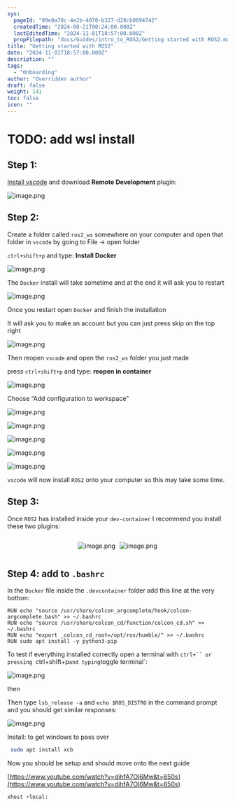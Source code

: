 ```yaml
---
sys:
  pageId: "89e0a78c-4e2b-4070-b327-d28cb0694742"
  createdTime: "2024-08-21T00:24:00.000Z"
  lastEditedTime: "2024-11-01T18:57:00.000Z"
  propFilepath: "docs/Guides/intro_to_ROS2/Getting started with ROS2.md"
title: "Getting started with ROS2"
date: "2024-11-01T18:57:00.000Z"
description: ""
tags:
  - "Onboarding"
author: "Overridden author"
draft: false
weight: 141
toc: false
icon: ""
---
```


# TODO: add wsl install

## Step 1:

[Install vscode](https://code.visualstudio.com/download) and download **Remote Development** plugin:

![image.png](https://prod-files-secure.s3.us-west-2.amazonaws.com/d518164a-d88e-44d1-a4ee-3adb3bd8bce0/efb52993-1881-4a40-b95e-6f020334f022/image.png?X-Amz-Algorithm=AWS4-HMAC-SHA256&X-Amz-Content-Sha256=UNSIGNED-PAYLOAD&X-Amz-Credential=ASIAZI2LB4662DVL6J5N%2F20250208%2Fus-west-2%2Fs3%2Faws4_request&X-Amz-Date=20250208T131029Z&X-Amz-Expires=3600&X-Amz-Security-Token=IQoJb3JpZ2luX2VjEHQaCXVzLXdlc3QtMiJHMEUCIQCKwN78NrKEjGgK4Ohw8QKxsXSP9n3g2dtFTaEmk1W8gQIgcP9Z2FP1qvyVx7ZTq%2Fwyot7r2JmkhdiRr%2B35SUuQdbEqiAQIjf%2F%2F%2F%2F%2F%2F%2F%2F%2F%2FARAAGgw2Mzc0MjMxODM4MDUiDGWI%2BjkI3c08gWGVQCrcAw%2Ft1G857Blyua%2FPUlHAlSF4PBw0au693LRN3HYz9Ie9%2FhMG0queIReA%2FUkKuLVD3vcNC88kiLcu8E9pytL5kzNYVsP5F6uO3xjx0LKpbmqaMMLWXeII0lCOZMcMB8MPbygjsE3WLhAfmTYzXFn63IMNhmuke4%2B0BCfOKYzXdhPAkO0fWQS0uRPCgZWH%2FWAnlYDK%2B4HY2Zl6ZwU2hl0vc56o%2F8S74U%2BC%2FuUPiOCSSyAmOLZgsZtMG9GPLKqvZt4kq9Pd99X2ne4r6mbS3%2FATjZH1N7bSDBq%2Fr%2FKwI3CsBV4%2BwyRGZqPDku7D2U1aAVcqwo9xQ1aXWFtxgj87AbeXVEUCySClMNv7jLItYe%2F5zRRE21OvJTu%2FjmIbfOqOdZhuX70YJnHLY%2FEFFfH9q769YUXiiqhHnFLTHrH5t%2BaDdn68Te0d1qhRZEq1BYiSe3eQ8R%2FuwL0Is%2BJD8kyB%2BMLWOWAUbQjvUKo9%2BjfqmmouUl3qwqNlrc%2FMGWGTsTphRDsO6wDxWHBArCi6VfVqdj2%2F3jAFzR%2Bpod5AwsUz56S%2BsSEwMmR3RrxgVOKf7yrKqB%2FAIWypC4ZQhYMI2bVyVyXWLFdtp7mTYpLpgyff0P9AoK7bfX9L8bcFeGabihmwMMqGnb0GOqUBGJnM7wc26hU5RDrV0%2FIFVhwkHRs8P9w2N6jElEso6t74bmlzdmENsP%2BgVasdqhjYoP4aXosC2RDTubVGozrj3o4u%2BBOpOygeSl6nRJsoaj1DuA0uoAsDICOTBy5SghE4FeRvMZPm6CtTN%2B7UTNvNk3k57W7HALsHfIwzDfxYVuFgem%2Bx0phB8iTw1qKpsnwKP0ImvPutljnipkKj%2Br%2Fn93SutyBh&X-Amz-Signature=093dc83340bba51db390d4f27a8ca20f31b2f87a9953e6572a9412ff1b932748&X-Amz-SignedHeaders=host&x-id=GetObject)

## Step 2:

Create a folder called `ros2_ws` somewhere on your computer and open that folder in `vscode` by going to File → open folder 

`ctrl+shift+p` and type: **Install Docker**

![image.png](https://prod-files-secure.s3.us-west-2.amazonaws.com/d518164a-d88e-44d1-a4ee-3adb3bd8bce0/2269dc0e-1cd5-47ff-bceb-c04ad9b2eab0/image.png?X-Amz-Algorithm=AWS4-HMAC-SHA256&X-Amz-Content-Sha256=UNSIGNED-PAYLOAD&X-Amz-Credential=ASIAZI2LB4662DVL6J5N%2F20250208%2Fus-west-2%2Fs3%2Faws4_request&X-Amz-Date=20250208T131029Z&X-Amz-Expires=3600&X-Amz-Security-Token=IQoJb3JpZ2luX2VjEHQaCXVzLXdlc3QtMiJHMEUCIQCKwN78NrKEjGgK4Ohw8QKxsXSP9n3g2dtFTaEmk1W8gQIgcP9Z2FP1qvyVx7ZTq%2Fwyot7r2JmkhdiRr%2B35SUuQdbEqiAQIjf%2F%2F%2F%2F%2F%2F%2F%2F%2F%2FARAAGgw2Mzc0MjMxODM4MDUiDGWI%2BjkI3c08gWGVQCrcAw%2Ft1G857Blyua%2FPUlHAlSF4PBw0au693LRN3HYz9Ie9%2FhMG0queIReA%2FUkKuLVD3vcNC88kiLcu8E9pytL5kzNYVsP5F6uO3xjx0LKpbmqaMMLWXeII0lCOZMcMB8MPbygjsE3WLhAfmTYzXFn63IMNhmuke4%2B0BCfOKYzXdhPAkO0fWQS0uRPCgZWH%2FWAnlYDK%2B4HY2Zl6ZwU2hl0vc56o%2F8S74U%2BC%2FuUPiOCSSyAmOLZgsZtMG9GPLKqvZt4kq9Pd99X2ne4r6mbS3%2FATjZH1N7bSDBq%2Fr%2FKwI3CsBV4%2BwyRGZqPDku7D2U1aAVcqwo9xQ1aXWFtxgj87AbeXVEUCySClMNv7jLItYe%2F5zRRE21OvJTu%2FjmIbfOqOdZhuX70YJnHLY%2FEFFfH9q769YUXiiqhHnFLTHrH5t%2BaDdn68Te0d1qhRZEq1BYiSe3eQ8R%2FuwL0Is%2BJD8kyB%2BMLWOWAUbQjvUKo9%2BjfqmmouUl3qwqNlrc%2FMGWGTsTphRDsO6wDxWHBArCi6VfVqdj2%2F3jAFzR%2Bpod5AwsUz56S%2BsSEwMmR3RrxgVOKf7yrKqB%2FAIWypC4ZQhYMI2bVyVyXWLFdtp7mTYpLpgyff0P9AoK7bfX9L8bcFeGabihmwMMqGnb0GOqUBGJnM7wc26hU5RDrV0%2FIFVhwkHRs8P9w2N6jElEso6t74bmlzdmENsP%2BgVasdqhjYoP4aXosC2RDTubVGozrj3o4u%2BBOpOygeSl6nRJsoaj1DuA0uoAsDICOTBy5SghE4FeRvMZPm6CtTN%2B7UTNvNk3k57W7HALsHfIwzDfxYVuFgem%2Bx0phB8iTw1qKpsnwKP0ImvPutljnipkKj%2Br%2Fn93SutyBh&X-Amz-Signature=388ffe42f08f2b3293da9c826c2e93cc77f16eaac261e48dab76bc9ec9cc677f&X-Amz-SignedHeaders=host&x-id=GetObject)

The `Docker` install will take sometime and at the end it will ask you to restart

![image.png](https://prod-files-secure.s3.us-west-2.amazonaws.com/d518164a-d88e-44d1-a4ee-3adb3bd8bce0/ed233f78-be33-4b1f-b89c-9c346c0e961e/image.png?X-Amz-Algorithm=AWS4-HMAC-SHA256&X-Amz-Content-Sha256=UNSIGNED-PAYLOAD&X-Amz-Credential=ASIAZI2LB4662DVL6J5N%2F20250208%2Fus-west-2%2Fs3%2Faws4_request&X-Amz-Date=20250208T131029Z&X-Amz-Expires=3600&X-Amz-Security-Token=IQoJb3JpZ2luX2VjEHQaCXVzLXdlc3QtMiJHMEUCIQCKwN78NrKEjGgK4Ohw8QKxsXSP9n3g2dtFTaEmk1W8gQIgcP9Z2FP1qvyVx7ZTq%2Fwyot7r2JmkhdiRr%2B35SUuQdbEqiAQIjf%2F%2F%2F%2F%2F%2F%2F%2F%2F%2FARAAGgw2Mzc0MjMxODM4MDUiDGWI%2BjkI3c08gWGVQCrcAw%2Ft1G857Blyua%2FPUlHAlSF4PBw0au693LRN3HYz9Ie9%2FhMG0queIReA%2FUkKuLVD3vcNC88kiLcu8E9pytL5kzNYVsP5F6uO3xjx0LKpbmqaMMLWXeII0lCOZMcMB8MPbygjsE3WLhAfmTYzXFn63IMNhmuke4%2B0BCfOKYzXdhPAkO0fWQS0uRPCgZWH%2FWAnlYDK%2B4HY2Zl6ZwU2hl0vc56o%2F8S74U%2BC%2FuUPiOCSSyAmOLZgsZtMG9GPLKqvZt4kq9Pd99X2ne4r6mbS3%2FATjZH1N7bSDBq%2Fr%2FKwI3CsBV4%2BwyRGZqPDku7D2U1aAVcqwo9xQ1aXWFtxgj87AbeXVEUCySClMNv7jLItYe%2F5zRRE21OvJTu%2FjmIbfOqOdZhuX70YJnHLY%2FEFFfH9q769YUXiiqhHnFLTHrH5t%2BaDdn68Te0d1qhRZEq1BYiSe3eQ8R%2FuwL0Is%2BJD8kyB%2BMLWOWAUbQjvUKo9%2BjfqmmouUl3qwqNlrc%2FMGWGTsTphRDsO6wDxWHBArCi6VfVqdj2%2F3jAFzR%2Bpod5AwsUz56S%2BsSEwMmR3RrxgVOKf7yrKqB%2FAIWypC4ZQhYMI2bVyVyXWLFdtp7mTYpLpgyff0P9AoK7bfX9L8bcFeGabihmwMMqGnb0GOqUBGJnM7wc26hU5RDrV0%2FIFVhwkHRs8P9w2N6jElEso6t74bmlzdmENsP%2BgVasdqhjYoP4aXosC2RDTubVGozrj3o4u%2BBOpOygeSl6nRJsoaj1DuA0uoAsDICOTBy5SghE4FeRvMZPm6CtTN%2B7UTNvNk3k57W7HALsHfIwzDfxYVuFgem%2Bx0phB8iTw1qKpsnwKP0ImvPutljnipkKj%2Br%2Fn93SutyBh&X-Amz-Signature=6559de6849d8bc97866400aab104adafba6b92faa848da1afa6ead2c257d6532&X-Amz-SignedHeaders=host&x-id=GetObject)

Once you restart open `Docker` and finish the installation

It will ask you to make an account but you can just press skip on the top right

![image.png](https://prod-files-secure.s3.us-west-2.amazonaws.com/d518164a-d88e-44d1-a4ee-3adb3bd8bce0/21010ad9-1659-4fd9-9f59-9932a09b2a3d/image.png?X-Amz-Algorithm=AWS4-HMAC-SHA256&X-Amz-Content-Sha256=UNSIGNED-PAYLOAD&X-Amz-Credential=ASIAZI2LB4662DVL6J5N%2F20250208%2Fus-west-2%2Fs3%2Faws4_request&X-Amz-Date=20250208T131029Z&X-Amz-Expires=3600&X-Amz-Security-Token=IQoJb3JpZ2luX2VjEHQaCXVzLXdlc3QtMiJHMEUCIQCKwN78NrKEjGgK4Ohw8QKxsXSP9n3g2dtFTaEmk1W8gQIgcP9Z2FP1qvyVx7ZTq%2Fwyot7r2JmkhdiRr%2B35SUuQdbEqiAQIjf%2F%2F%2F%2F%2F%2F%2F%2F%2F%2FARAAGgw2Mzc0MjMxODM4MDUiDGWI%2BjkI3c08gWGVQCrcAw%2Ft1G857Blyua%2FPUlHAlSF4PBw0au693LRN3HYz9Ie9%2FhMG0queIReA%2FUkKuLVD3vcNC88kiLcu8E9pytL5kzNYVsP5F6uO3xjx0LKpbmqaMMLWXeII0lCOZMcMB8MPbygjsE3WLhAfmTYzXFn63IMNhmuke4%2B0BCfOKYzXdhPAkO0fWQS0uRPCgZWH%2FWAnlYDK%2B4HY2Zl6ZwU2hl0vc56o%2F8S74U%2BC%2FuUPiOCSSyAmOLZgsZtMG9GPLKqvZt4kq9Pd99X2ne4r6mbS3%2FATjZH1N7bSDBq%2Fr%2FKwI3CsBV4%2BwyRGZqPDku7D2U1aAVcqwo9xQ1aXWFtxgj87AbeXVEUCySClMNv7jLItYe%2F5zRRE21OvJTu%2FjmIbfOqOdZhuX70YJnHLY%2FEFFfH9q769YUXiiqhHnFLTHrH5t%2BaDdn68Te0d1qhRZEq1BYiSe3eQ8R%2FuwL0Is%2BJD8kyB%2BMLWOWAUbQjvUKo9%2BjfqmmouUl3qwqNlrc%2FMGWGTsTphRDsO6wDxWHBArCi6VfVqdj2%2F3jAFzR%2Bpod5AwsUz56S%2BsSEwMmR3RrxgVOKf7yrKqB%2FAIWypC4ZQhYMI2bVyVyXWLFdtp7mTYpLpgyff0P9AoK7bfX9L8bcFeGabihmwMMqGnb0GOqUBGJnM7wc26hU5RDrV0%2FIFVhwkHRs8P9w2N6jElEso6t74bmlzdmENsP%2BgVasdqhjYoP4aXosC2RDTubVGozrj3o4u%2BBOpOygeSl6nRJsoaj1DuA0uoAsDICOTBy5SghE4FeRvMZPm6CtTN%2B7UTNvNk3k57W7HALsHfIwzDfxYVuFgem%2Bx0phB8iTw1qKpsnwKP0ImvPutljnipkKj%2Br%2Fn93SutyBh&X-Amz-Signature=4677da23172fe451be284cdf1fdf53971492f7d71cd664ce9e9ef85056507202&X-Amz-SignedHeaders=host&x-id=GetObject)

Then reopen `vscode` and open the `ros2_ws` folder you just made

press `ctrl+shift+p` and type: **reopen in container**

![image.png](https://prod-files-secure.s3.us-west-2.amazonaws.com/d518164a-d88e-44d1-a4ee-3adb3bd8bce0/4e93b8c2-41ad-488c-8095-c74205196118/image.png?X-Amz-Algorithm=AWS4-HMAC-SHA256&X-Amz-Content-Sha256=UNSIGNED-PAYLOAD&X-Amz-Credential=ASIAZI2LB4662DVL6J5N%2F20250208%2Fus-west-2%2Fs3%2Faws4_request&X-Amz-Date=20250208T131029Z&X-Amz-Expires=3600&X-Amz-Security-Token=IQoJb3JpZ2luX2VjEHQaCXVzLXdlc3QtMiJHMEUCIQCKwN78NrKEjGgK4Ohw8QKxsXSP9n3g2dtFTaEmk1W8gQIgcP9Z2FP1qvyVx7ZTq%2Fwyot7r2JmkhdiRr%2B35SUuQdbEqiAQIjf%2F%2F%2F%2F%2F%2F%2F%2F%2F%2FARAAGgw2Mzc0MjMxODM4MDUiDGWI%2BjkI3c08gWGVQCrcAw%2Ft1G857Blyua%2FPUlHAlSF4PBw0au693LRN3HYz9Ie9%2FhMG0queIReA%2FUkKuLVD3vcNC88kiLcu8E9pytL5kzNYVsP5F6uO3xjx0LKpbmqaMMLWXeII0lCOZMcMB8MPbygjsE3WLhAfmTYzXFn63IMNhmuke4%2B0BCfOKYzXdhPAkO0fWQS0uRPCgZWH%2FWAnlYDK%2B4HY2Zl6ZwU2hl0vc56o%2F8S74U%2BC%2FuUPiOCSSyAmOLZgsZtMG9GPLKqvZt4kq9Pd99X2ne4r6mbS3%2FATjZH1N7bSDBq%2Fr%2FKwI3CsBV4%2BwyRGZqPDku7D2U1aAVcqwo9xQ1aXWFtxgj87AbeXVEUCySClMNv7jLItYe%2F5zRRE21OvJTu%2FjmIbfOqOdZhuX70YJnHLY%2FEFFfH9q769YUXiiqhHnFLTHrH5t%2BaDdn68Te0d1qhRZEq1BYiSe3eQ8R%2FuwL0Is%2BJD8kyB%2BMLWOWAUbQjvUKo9%2BjfqmmouUl3qwqNlrc%2FMGWGTsTphRDsO6wDxWHBArCi6VfVqdj2%2F3jAFzR%2Bpod5AwsUz56S%2BsSEwMmR3RrxgVOKf7yrKqB%2FAIWypC4ZQhYMI2bVyVyXWLFdtp7mTYpLpgyff0P9AoK7bfX9L8bcFeGabihmwMMqGnb0GOqUBGJnM7wc26hU5RDrV0%2FIFVhwkHRs8P9w2N6jElEso6t74bmlzdmENsP%2BgVasdqhjYoP4aXosC2RDTubVGozrj3o4u%2BBOpOygeSl6nRJsoaj1DuA0uoAsDICOTBy5SghE4FeRvMZPm6CtTN%2B7UTNvNk3k57W7HALsHfIwzDfxYVuFgem%2Bx0phB8iTw1qKpsnwKP0ImvPutljnipkKj%2Br%2Fn93SutyBh&X-Amz-Signature=a33dab2a3fff6bb752baaea915fc15a0fb9c76dc52ddd0ca46fef5692a5afafa&X-Amz-SignedHeaders=host&x-id=GetObject)

Choose “Add configuration to workspace”

![image.png](https://prod-files-secure.s3.us-west-2.amazonaws.com/d518164a-d88e-44d1-a4ee-3adb3bd8bce0/9560b282-5060-4989-ba37-97e7b2c22476/image.png?X-Amz-Algorithm=AWS4-HMAC-SHA256&X-Amz-Content-Sha256=UNSIGNED-PAYLOAD&X-Amz-Credential=ASIAZI2LB4662DVL6J5N%2F20250208%2Fus-west-2%2Fs3%2Faws4_request&X-Amz-Date=20250208T131029Z&X-Amz-Expires=3600&X-Amz-Security-Token=IQoJb3JpZ2luX2VjEHQaCXVzLXdlc3QtMiJHMEUCIQCKwN78NrKEjGgK4Ohw8QKxsXSP9n3g2dtFTaEmk1W8gQIgcP9Z2FP1qvyVx7ZTq%2Fwyot7r2JmkhdiRr%2B35SUuQdbEqiAQIjf%2F%2F%2F%2F%2F%2F%2F%2F%2F%2FARAAGgw2Mzc0MjMxODM4MDUiDGWI%2BjkI3c08gWGVQCrcAw%2Ft1G857Blyua%2FPUlHAlSF4PBw0au693LRN3HYz9Ie9%2FhMG0queIReA%2FUkKuLVD3vcNC88kiLcu8E9pytL5kzNYVsP5F6uO3xjx0LKpbmqaMMLWXeII0lCOZMcMB8MPbygjsE3WLhAfmTYzXFn63IMNhmuke4%2B0BCfOKYzXdhPAkO0fWQS0uRPCgZWH%2FWAnlYDK%2B4HY2Zl6ZwU2hl0vc56o%2F8S74U%2BC%2FuUPiOCSSyAmOLZgsZtMG9GPLKqvZt4kq9Pd99X2ne4r6mbS3%2FATjZH1N7bSDBq%2Fr%2FKwI3CsBV4%2BwyRGZqPDku7D2U1aAVcqwo9xQ1aXWFtxgj87AbeXVEUCySClMNv7jLItYe%2F5zRRE21OvJTu%2FjmIbfOqOdZhuX70YJnHLY%2FEFFfH9q769YUXiiqhHnFLTHrH5t%2BaDdn68Te0d1qhRZEq1BYiSe3eQ8R%2FuwL0Is%2BJD8kyB%2BMLWOWAUbQjvUKo9%2BjfqmmouUl3qwqNlrc%2FMGWGTsTphRDsO6wDxWHBArCi6VfVqdj2%2F3jAFzR%2Bpod5AwsUz56S%2BsSEwMmR3RrxgVOKf7yrKqB%2FAIWypC4ZQhYMI2bVyVyXWLFdtp7mTYpLpgyff0P9AoK7bfX9L8bcFeGabihmwMMqGnb0GOqUBGJnM7wc26hU5RDrV0%2FIFVhwkHRs8P9w2N6jElEso6t74bmlzdmENsP%2BgVasdqhjYoP4aXosC2RDTubVGozrj3o4u%2BBOpOygeSl6nRJsoaj1DuA0uoAsDICOTBy5SghE4FeRvMZPm6CtTN%2B7UTNvNk3k57W7HALsHfIwzDfxYVuFgem%2Bx0phB8iTw1qKpsnwKP0ImvPutljnipkKj%2Br%2Fn93SutyBh&X-Amz-Signature=b564a124ac49c709b8815f13cf60e6287d6b110bad98a258019adc6bc8ba978b&X-Amz-SignedHeaders=host&x-id=GetObject)

![image.png](https://prod-files-secure.s3.us-west-2.amazonaws.com/d518164a-d88e-44d1-a4ee-3adb3bd8bce0/2ee63f81-886b-48e8-a553-dc6e5eac99e4/image.png?X-Amz-Algorithm=AWS4-HMAC-SHA256&X-Amz-Content-Sha256=UNSIGNED-PAYLOAD&X-Amz-Credential=ASIAZI2LB4662DVL6J5N%2F20250208%2Fus-west-2%2Fs3%2Faws4_request&X-Amz-Date=20250208T131029Z&X-Amz-Expires=3600&X-Amz-Security-Token=IQoJb3JpZ2luX2VjEHQaCXVzLXdlc3QtMiJHMEUCIQCKwN78NrKEjGgK4Ohw8QKxsXSP9n3g2dtFTaEmk1W8gQIgcP9Z2FP1qvyVx7ZTq%2Fwyot7r2JmkhdiRr%2B35SUuQdbEqiAQIjf%2F%2F%2F%2F%2F%2F%2F%2F%2F%2FARAAGgw2Mzc0MjMxODM4MDUiDGWI%2BjkI3c08gWGVQCrcAw%2Ft1G857Blyua%2FPUlHAlSF4PBw0au693LRN3HYz9Ie9%2FhMG0queIReA%2FUkKuLVD3vcNC88kiLcu8E9pytL5kzNYVsP5F6uO3xjx0LKpbmqaMMLWXeII0lCOZMcMB8MPbygjsE3WLhAfmTYzXFn63IMNhmuke4%2B0BCfOKYzXdhPAkO0fWQS0uRPCgZWH%2FWAnlYDK%2B4HY2Zl6ZwU2hl0vc56o%2F8S74U%2BC%2FuUPiOCSSyAmOLZgsZtMG9GPLKqvZt4kq9Pd99X2ne4r6mbS3%2FATjZH1N7bSDBq%2Fr%2FKwI3CsBV4%2BwyRGZqPDku7D2U1aAVcqwo9xQ1aXWFtxgj87AbeXVEUCySClMNv7jLItYe%2F5zRRE21OvJTu%2FjmIbfOqOdZhuX70YJnHLY%2FEFFfH9q769YUXiiqhHnFLTHrH5t%2BaDdn68Te0d1qhRZEq1BYiSe3eQ8R%2FuwL0Is%2BJD8kyB%2BMLWOWAUbQjvUKo9%2BjfqmmouUl3qwqNlrc%2FMGWGTsTphRDsO6wDxWHBArCi6VfVqdj2%2F3jAFzR%2Bpod5AwsUz56S%2BsSEwMmR3RrxgVOKf7yrKqB%2FAIWypC4ZQhYMI2bVyVyXWLFdtp7mTYpLpgyff0P9AoK7bfX9L8bcFeGabihmwMMqGnb0GOqUBGJnM7wc26hU5RDrV0%2FIFVhwkHRs8P9w2N6jElEso6t74bmlzdmENsP%2BgVasdqhjYoP4aXosC2RDTubVGozrj3o4u%2BBOpOygeSl6nRJsoaj1DuA0uoAsDICOTBy5SghE4FeRvMZPm6CtTN%2B7UTNvNk3k57W7HALsHfIwzDfxYVuFgem%2Bx0phB8iTw1qKpsnwKP0ImvPutljnipkKj%2Br%2Fn93SutyBh&X-Amz-Signature=045461089249b1b9885d5b5b66f21ba71b49dc6eee39ad9c12a37426d614a0d6&X-Amz-SignedHeaders=host&x-id=GetObject)

![image.png](https://prod-files-secure.s3.us-west-2.amazonaws.com/d518164a-d88e-44d1-a4ee-3adb3bd8bce0/ae1580b2-b048-407e-aed9-b584224a7a04/image.png?X-Amz-Algorithm=AWS4-HMAC-SHA256&X-Amz-Content-Sha256=UNSIGNED-PAYLOAD&X-Amz-Credential=ASIAZI2LB4662DVL6J5N%2F20250208%2Fus-west-2%2Fs3%2Faws4_request&X-Amz-Date=20250208T131029Z&X-Amz-Expires=3600&X-Amz-Security-Token=IQoJb3JpZ2luX2VjEHQaCXVzLXdlc3QtMiJHMEUCIQCKwN78NrKEjGgK4Ohw8QKxsXSP9n3g2dtFTaEmk1W8gQIgcP9Z2FP1qvyVx7ZTq%2Fwyot7r2JmkhdiRr%2B35SUuQdbEqiAQIjf%2F%2F%2F%2F%2F%2F%2F%2F%2F%2FARAAGgw2Mzc0MjMxODM4MDUiDGWI%2BjkI3c08gWGVQCrcAw%2Ft1G857Blyua%2FPUlHAlSF4PBw0au693LRN3HYz9Ie9%2FhMG0queIReA%2FUkKuLVD3vcNC88kiLcu8E9pytL5kzNYVsP5F6uO3xjx0LKpbmqaMMLWXeII0lCOZMcMB8MPbygjsE3WLhAfmTYzXFn63IMNhmuke4%2B0BCfOKYzXdhPAkO0fWQS0uRPCgZWH%2FWAnlYDK%2B4HY2Zl6ZwU2hl0vc56o%2F8S74U%2BC%2FuUPiOCSSyAmOLZgsZtMG9GPLKqvZt4kq9Pd99X2ne4r6mbS3%2FATjZH1N7bSDBq%2Fr%2FKwI3CsBV4%2BwyRGZqPDku7D2U1aAVcqwo9xQ1aXWFtxgj87AbeXVEUCySClMNv7jLItYe%2F5zRRE21OvJTu%2FjmIbfOqOdZhuX70YJnHLY%2FEFFfH9q769YUXiiqhHnFLTHrH5t%2BaDdn68Te0d1qhRZEq1BYiSe3eQ8R%2FuwL0Is%2BJD8kyB%2BMLWOWAUbQjvUKo9%2BjfqmmouUl3qwqNlrc%2FMGWGTsTphRDsO6wDxWHBArCi6VfVqdj2%2F3jAFzR%2Bpod5AwsUz56S%2BsSEwMmR3RrxgVOKf7yrKqB%2FAIWypC4ZQhYMI2bVyVyXWLFdtp7mTYpLpgyff0P9AoK7bfX9L8bcFeGabihmwMMqGnb0GOqUBGJnM7wc26hU5RDrV0%2FIFVhwkHRs8P9w2N6jElEso6t74bmlzdmENsP%2BgVasdqhjYoP4aXosC2RDTubVGozrj3o4u%2BBOpOygeSl6nRJsoaj1DuA0uoAsDICOTBy5SghE4FeRvMZPm6CtTN%2B7UTNvNk3k57W7HALsHfIwzDfxYVuFgem%2Bx0phB8iTw1qKpsnwKP0ImvPutljnipkKj%2Br%2Fn93SutyBh&X-Amz-Signature=e73042d2b9f6c3d41fdedc64f0ff7b7a411dc68ba89aa9c2a2e1beea328d72b6&X-Amz-SignedHeaders=host&x-id=GetObject)

![image.png](https://prod-files-secure.s3.us-west-2.amazonaws.com/d518164a-d88e-44d1-a4ee-3adb3bd8bce0/53255b28-f75e-430f-b9e3-c0ac8577e42b/image.png?X-Amz-Algorithm=AWS4-HMAC-SHA256&X-Amz-Content-Sha256=UNSIGNED-PAYLOAD&X-Amz-Credential=ASIAZI2LB4662DVL6J5N%2F20250208%2Fus-west-2%2Fs3%2Faws4_request&X-Amz-Date=20250208T131029Z&X-Amz-Expires=3600&X-Amz-Security-Token=IQoJb3JpZ2luX2VjEHQaCXVzLXdlc3QtMiJHMEUCIQCKwN78NrKEjGgK4Ohw8QKxsXSP9n3g2dtFTaEmk1W8gQIgcP9Z2FP1qvyVx7ZTq%2Fwyot7r2JmkhdiRr%2B35SUuQdbEqiAQIjf%2F%2F%2F%2F%2F%2F%2F%2F%2F%2FARAAGgw2Mzc0MjMxODM4MDUiDGWI%2BjkI3c08gWGVQCrcAw%2Ft1G857Blyua%2FPUlHAlSF4PBw0au693LRN3HYz9Ie9%2FhMG0queIReA%2FUkKuLVD3vcNC88kiLcu8E9pytL5kzNYVsP5F6uO3xjx0LKpbmqaMMLWXeII0lCOZMcMB8MPbygjsE3WLhAfmTYzXFn63IMNhmuke4%2B0BCfOKYzXdhPAkO0fWQS0uRPCgZWH%2FWAnlYDK%2B4HY2Zl6ZwU2hl0vc56o%2F8S74U%2BC%2FuUPiOCSSyAmOLZgsZtMG9GPLKqvZt4kq9Pd99X2ne4r6mbS3%2FATjZH1N7bSDBq%2Fr%2FKwI3CsBV4%2BwyRGZqPDku7D2U1aAVcqwo9xQ1aXWFtxgj87AbeXVEUCySClMNv7jLItYe%2F5zRRE21OvJTu%2FjmIbfOqOdZhuX70YJnHLY%2FEFFfH9q769YUXiiqhHnFLTHrH5t%2BaDdn68Te0d1qhRZEq1BYiSe3eQ8R%2FuwL0Is%2BJD8kyB%2BMLWOWAUbQjvUKo9%2BjfqmmouUl3qwqNlrc%2FMGWGTsTphRDsO6wDxWHBArCi6VfVqdj2%2F3jAFzR%2Bpod5AwsUz56S%2BsSEwMmR3RrxgVOKf7yrKqB%2FAIWypC4ZQhYMI2bVyVyXWLFdtp7mTYpLpgyff0P9AoK7bfX9L8bcFeGabihmwMMqGnb0GOqUBGJnM7wc26hU5RDrV0%2FIFVhwkHRs8P9w2N6jElEso6t74bmlzdmENsP%2BgVasdqhjYoP4aXosC2RDTubVGozrj3o4u%2BBOpOygeSl6nRJsoaj1DuA0uoAsDICOTBy5SghE4FeRvMZPm6CtTN%2B7UTNvNk3k57W7HALsHfIwzDfxYVuFgem%2Bx0phB8iTw1qKpsnwKP0ImvPutljnipkKj%2Br%2Fn93SutyBh&X-Amz-Signature=0293a138cd280ab4c726dea8062918181bb593815f357c6d83adc9cbc38e792e&X-Amz-SignedHeaders=host&x-id=GetObject)

![image.png](https://prod-files-secure.s3.us-west-2.amazonaws.com/d518164a-d88e-44d1-a4ee-3adb3bd8bce0/7c562767-5af9-4ffb-97d1-327bcdf4ee00/image.png?X-Amz-Algorithm=AWS4-HMAC-SHA256&X-Amz-Content-Sha256=UNSIGNED-PAYLOAD&X-Amz-Credential=ASIAZI2LB4662DVL6J5N%2F20250208%2Fus-west-2%2Fs3%2Faws4_request&X-Amz-Date=20250208T131029Z&X-Amz-Expires=3600&X-Amz-Security-Token=IQoJb3JpZ2luX2VjEHQaCXVzLXdlc3QtMiJHMEUCIQCKwN78NrKEjGgK4Ohw8QKxsXSP9n3g2dtFTaEmk1W8gQIgcP9Z2FP1qvyVx7ZTq%2Fwyot7r2JmkhdiRr%2B35SUuQdbEqiAQIjf%2F%2F%2F%2F%2F%2F%2F%2F%2F%2FARAAGgw2Mzc0MjMxODM4MDUiDGWI%2BjkI3c08gWGVQCrcAw%2Ft1G857Blyua%2FPUlHAlSF4PBw0au693LRN3HYz9Ie9%2FhMG0queIReA%2FUkKuLVD3vcNC88kiLcu8E9pytL5kzNYVsP5F6uO3xjx0LKpbmqaMMLWXeII0lCOZMcMB8MPbygjsE3WLhAfmTYzXFn63IMNhmuke4%2B0BCfOKYzXdhPAkO0fWQS0uRPCgZWH%2FWAnlYDK%2B4HY2Zl6ZwU2hl0vc56o%2F8S74U%2BC%2FuUPiOCSSyAmOLZgsZtMG9GPLKqvZt4kq9Pd99X2ne4r6mbS3%2FATjZH1N7bSDBq%2Fr%2FKwI3CsBV4%2BwyRGZqPDku7D2U1aAVcqwo9xQ1aXWFtxgj87AbeXVEUCySClMNv7jLItYe%2F5zRRE21OvJTu%2FjmIbfOqOdZhuX70YJnHLY%2FEFFfH9q769YUXiiqhHnFLTHrH5t%2BaDdn68Te0d1qhRZEq1BYiSe3eQ8R%2FuwL0Is%2BJD8kyB%2BMLWOWAUbQjvUKo9%2BjfqmmouUl3qwqNlrc%2FMGWGTsTphRDsO6wDxWHBArCi6VfVqdj2%2F3jAFzR%2Bpod5AwsUz56S%2BsSEwMmR3RrxgVOKf7yrKqB%2FAIWypC4ZQhYMI2bVyVyXWLFdtp7mTYpLpgyff0P9AoK7bfX9L8bcFeGabihmwMMqGnb0GOqUBGJnM7wc26hU5RDrV0%2FIFVhwkHRs8P9w2N6jElEso6t74bmlzdmENsP%2BgVasdqhjYoP4aXosC2RDTubVGozrj3o4u%2BBOpOygeSl6nRJsoaj1DuA0uoAsDICOTBy5SghE4FeRvMZPm6CtTN%2B7UTNvNk3k57W7HALsHfIwzDfxYVuFgem%2Bx0phB8iTw1qKpsnwKP0ImvPutljnipkKj%2Br%2Fn93SutyBh&X-Amz-Signature=008a0630546ada6930e8e7530cd9756daf8df5bd056b47163fd99563d5e7a13d&X-Amz-SignedHeaders=host&x-id=GetObject)

`vscode` will now install `ROS2` onto your computer so this may take some time.

## Step 3:

Once `ROS2` has installed inside your `dev-container` I recommend you install these two plugins:

<div style="display: flex;flex-direction: row; column-gap:10px; max-width: 630px;justify-content: center;">
<div>

![image.png](https://prod-files-secure.s3.us-west-2.amazonaws.com/d518164a-d88e-44d1-a4ee-3adb3bd8bce0/3fc3d550-5a54-4ba1-ba6b-faa01cdb7369/image.png?X-Amz-Algorithm=AWS4-HMAC-SHA256&X-Amz-Content-Sha256=UNSIGNED-PAYLOAD&X-Amz-Credential=ASIAZI2LB4664ALOGRV3%2F20250208%2Fus-west-2%2Fs3%2Faws4_request&X-Amz-Date=20250208T131030Z&X-Amz-Expires=3600&X-Amz-Security-Token=IQoJb3JpZ2luX2VjEHQaCXVzLXdlc3QtMiJIMEYCIQCK56A7d8%2BXMUp12518Sc3lNvTsKkRWKDmzE4%2BO3URvCwIhAKpZ4QUVf1D%2FclrRno2yt0Zo%2FaA6Xpcp%2FFBVLD9pFdGyKogECI3%2F%2F%2F%2F%2F%2F%2F%2F%2F%2FwEQABoMNjM3NDIzMTgzODA1Igw8Pena7t0oJkAr%2Be4q3AOkq3yWT3gQ5LrfcAVHwYsxZd5BgSakCyLca6ks10JXwOM3xUGW8%2BtQlCaDWtWjl%2FYkrv0RIiVwnkJ%2Fdw8ijnk8cp37xUWvkXtAQwfSafBcAWJUwWpPEBqCijE88EX1FIaaMQaoUtJRAxgHY5OvD8PTMI7OURpLUlbSYDUgKO6PN4i7LLtdHbFpFxRa6BqPw4UMHN8WZmktSy%2Ffa6FZ5z2Q8CIPyGcvqK4z2MLL13EjITh2%2B5bEz0QX%2B%2FJ5aGwejLXpF5HlqzvcfZnzBkPmMI3ZfqH0mJC2ePYoE%2B8JtxWdqKf%2BUNTHji3CP43hKleBMP57Z%2FYJnRE6q%2B59jVifbcOQBtl%2FC6E34dkrRUjAzB0OVCIsXogj7MlFNnQF4KJzpRb0GBm8WF8pCdLVc2A4dy5mjF05X3mXZ20wCnwt5Qp0G5MMrAfkb90lHQyDPxckvU%2F1zFjdlakj3BA7n%2BjY8pzvOTUKHZrrfWa1HxjeMcIc4DC1kUkbaVO2BosS3P%2FqaL45%2BmMWwRW%2BlQlYQwfneYW7rNhFhx1evdxlTVW85Q2rj5oY5GpEnl5l7LRsvAw3%2B66Y3dI02P1fzsVUx0UVz%2F9i8JvjJ96Of%2BfiQDZB70WCivj%2BcW35bTA6txfWUjC6hp29BjqkAYFA5oiIHRTDz5hKUK0R%2Fk86pkQ2pkB1cgr1u2As7W8IBvCIpW746Oi5ivhmkxpC%2FUYop6QFxNYzPzDHxQBJLl4DyPjHL0ulXu3wJj9uAeAbYDpWcypYS2MY%2BiQF7rqlTHxAUM5N8TIV9nGjoiF0o8GA6R3flN%2FIUOsTG7L4onQf%2BJyQ0bxl62JtX7XPZda9dEP%2BdFVD3i3TuLtUqZvejx2zdTDn&X-Amz-Signature=c2c098c61a1c191f98954f051520c26416acae6f2217fa1929bd865d944b3377&X-Amz-SignedHeaders=host&x-id=GetObject)

</div>
<div>

![image.png](https://prod-files-secure.s3.us-west-2.amazonaws.com/d518164a-d88e-44d1-a4ee-3adb3bd8bce0/d994cc66-13c2-4093-a5a3-f84cf4601a82/image.png?X-Amz-Algorithm=AWS4-HMAC-SHA256&X-Amz-Content-Sha256=UNSIGNED-PAYLOAD&X-Amz-Credential=ASIAZI2LB466R4GR33AD%2F20250208%2Fus-west-2%2Fs3%2Faws4_request&X-Amz-Date=20250208T131031Z&X-Amz-Expires=3600&X-Amz-Security-Token=IQoJb3JpZ2luX2VjEHQaCXVzLXdlc3QtMiJIMEYCIQCm5v9h5b6%2BIBacYcHEPXEuAqsvUubzYcfRVt0naRAwawIhAMgIIJNXIC4tZ37A%2Beuzu7CTs9K7tYYhho1g6WdeZlBGKogECI3%2F%2F%2F%2F%2F%2F%2F%2F%2F%2FwEQABoMNjM3NDIzMTgzODA1IgyrRjFnj%2F8Fd%2BIMvrQq3ANCn4cKJQtx3q8zQGLIi1uh%2F6Rqr03GRoId0VAP7Cx8Mr9sAtT1eqNfGXgx58nJFktCelVjCOB035rCTXy%2FoAv387mdnfQr55z8xgVp8q3WmDPZ6cwJpcGKmQoAbtkED1teEds6Fi3h1MgnfJOthItA6T4ysqW%2Ftxrmqe3BvQdT0bwc6QNfUNed7OCwewyJ1Nakzbkj5aEkgIUzKMHsIbTHCLsQeduCf1AR1PmlkxI7lJfEsTVybPIThAzwnlLQEGqQ2IDafOpfuPcxjBYMwLIpI4o%2Bu9EbjxgcS8C%2FSJ6HWK0N3WmBBwcz4GbYWCTWU27JAujMEi1EQkb0xIq24INvHcnLaccKgMAeKO2dm%2BOhy7KGuXa%2FRvdW7efYWO8x7jkYwl67akr1fIsEP6CSBmAqvaP9gykKGE5x5sPkEAcq6y9pENH%2BQiOCMxiH6raJWGJ19E8yZD2CskMnLtFacUpiYUxS0Oiph4UnoDoyy%2Bt71ry9x6Y3vG1CO4Q5iVcmunPcRV1lCELsWt%2FFYO%2B42hB7F%2BIoTDm0BFXzN%2BmSM2rmLcobsRKwLcW%2FZGoRZSFkfXXVW%2FqAba4dM24smu%2FQuRNajbErq%2F3L%2FtIIcGQ0nnRUbOa7O6L9XpqRDa%2BMozDwhp29BjqkAbGDzVulkH%2FUMbozwAIuF9o5CZAQT1dAs8p3fKys26AHuTxzdB3tXTK3dZpPxVKYPS0k4GGsgYbgT%2Bkp2UfBsDsMXGud%2BXypdW9UPbGFmZ58c%2Fvh%2Fa8U8MxSYpddW72c0ecN%2BsGyqtUMsyzDtngjQEGAHI1RIQVQXqrxAypr%2FFogaAdjL%2F4jsT3VtCqVMzXpobynSwCt%2BJimZsqWWP%2F9o5zhowHX&X-Amz-Signature=b31c491135f1fab70d03a8e4a829bc6d3d184e062fad5a9ccd42bb2d991091dd&X-Amz-SignedHeaders=host&x-id=GetObject)

</div>
</div>

## Step 4: add to `.bashrc`

In the `Docker` file inside the `.devcontainer` folder add this line at the very bottom: 

```docker
RUN echo "source /usr/share/colcon_argcomplete/hook/colcon-argcomplete.bash" >> ~/.bashrc
RUN echo "source /usr/share/colcon_cd/function/colcon_cd.sh" >> ~/.bashrc
RUN echo "export _colcon_cd_root=/opt/ros/humble/" >> ~/.bashrc
RUN sudo apt install -y python3-pip 
```

To test if everything installed correctly open a terminal with `ctrl+`` or pressing `ctrl+shift+p` and typing `toggle terminal`:

![image.png](https://prod-files-secure.s3.us-west-2.amazonaws.com/d518164a-d88e-44d1-a4ee-3adb3bd8bce0/6a4943d8-b04e-4c02-9a58-775f3384d1a5/image.png?X-Amz-Algorithm=AWS4-HMAC-SHA256&X-Amz-Content-Sha256=UNSIGNED-PAYLOAD&X-Amz-Credential=ASIAZI2LB4662DVL6J5N%2F20250208%2Fus-west-2%2Fs3%2Faws4_request&X-Amz-Date=20250208T131029Z&X-Amz-Expires=3600&X-Amz-Security-Token=IQoJb3JpZ2luX2VjEHQaCXVzLXdlc3QtMiJHMEUCIQCKwN78NrKEjGgK4Ohw8QKxsXSP9n3g2dtFTaEmk1W8gQIgcP9Z2FP1qvyVx7ZTq%2Fwyot7r2JmkhdiRr%2B35SUuQdbEqiAQIjf%2F%2F%2F%2F%2F%2F%2F%2F%2F%2FARAAGgw2Mzc0MjMxODM4MDUiDGWI%2BjkI3c08gWGVQCrcAw%2Ft1G857Blyua%2FPUlHAlSF4PBw0au693LRN3HYz9Ie9%2FhMG0queIReA%2FUkKuLVD3vcNC88kiLcu8E9pytL5kzNYVsP5F6uO3xjx0LKpbmqaMMLWXeII0lCOZMcMB8MPbygjsE3WLhAfmTYzXFn63IMNhmuke4%2B0BCfOKYzXdhPAkO0fWQS0uRPCgZWH%2FWAnlYDK%2B4HY2Zl6ZwU2hl0vc56o%2F8S74U%2BC%2FuUPiOCSSyAmOLZgsZtMG9GPLKqvZt4kq9Pd99X2ne4r6mbS3%2FATjZH1N7bSDBq%2Fr%2FKwI3CsBV4%2BwyRGZqPDku7D2U1aAVcqwo9xQ1aXWFtxgj87AbeXVEUCySClMNv7jLItYe%2F5zRRE21OvJTu%2FjmIbfOqOdZhuX70YJnHLY%2FEFFfH9q769YUXiiqhHnFLTHrH5t%2BaDdn68Te0d1qhRZEq1BYiSe3eQ8R%2FuwL0Is%2BJD8kyB%2BMLWOWAUbQjvUKo9%2BjfqmmouUl3qwqNlrc%2FMGWGTsTphRDsO6wDxWHBArCi6VfVqdj2%2F3jAFzR%2Bpod5AwsUz56S%2BsSEwMmR3RrxgVOKf7yrKqB%2FAIWypC4ZQhYMI2bVyVyXWLFdtp7mTYpLpgyff0P9AoK7bfX9L8bcFeGabihmwMMqGnb0GOqUBGJnM7wc26hU5RDrV0%2FIFVhwkHRs8P9w2N6jElEso6t74bmlzdmENsP%2BgVasdqhjYoP4aXosC2RDTubVGozrj3o4u%2BBOpOygeSl6nRJsoaj1DuA0uoAsDICOTBy5SghE4FeRvMZPm6CtTN%2B7UTNvNk3k57W7HALsHfIwzDfxYVuFgem%2Bx0phB8iTw1qKpsnwKP0ImvPutljnipkKj%2Br%2Fn93SutyBh&X-Amz-Signature=d34a8ad2d42727a87645ccb0d3575e7623ece17008797850cdda7bffe58ac481&X-Amz-SignedHeaders=host&x-id=GetObject)

then 

Then type `lsb_release -a` and `echo $ROS_DISTRO` in the command prompt and you should get similar responses:

![image.png](https://prod-files-secure.s3.us-west-2.amazonaws.com/d518164a-d88e-44d1-a4ee-3adb3bd8bce0/3e635dec-a805-4e85-8b9e-d000e5b71a4e/image.png?X-Amz-Algorithm=AWS4-HMAC-SHA256&X-Amz-Content-Sha256=UNSIGNED-PAYLOAD&X-Amz-Credential=ASIAZI2LB4662DVL6J5N%2F20250208%2Fus-west-2%2Fs3%2Faws4_request&X-Amz-Date=20250208T131029Z&X-Amz-Expires=3600&X-Amz-Security-Token=IQoJb3JpZ2luX2VjEHQaCXVzLXdlc3QtMiJHMEUCIQCKwN78NrKEjGgK4Ohw8QKxsXSP9n3g2dtFTaEmk1W8gQIgcP9Z2FP1qvyVx7ZTq%2Fwyot7r2JmkhdiRr%2B35SUuQdbEqiAQIjf%2F%2F%2F%2F%2F%2F%2F%2F%2F%2FARAAGgw2Mzc0MjMxODM4MDUiDGWI%2BjkI3c08gWGVQCrcAw%2Ft1G857Blyua%2FPUlHAlSF4PBw0au693LRN3HYz9Ie9%2FhMG0queIReA%2FUkKuLVD3vcNC88kiLcu8E9pytL5kzNYVsP5F6uO3xjx0LKpbmqaMMLWXeII0lCOZMcMB8MPbygjsE3WLhAfmTYzXFn63IMNhmuke4%2B0BCfOKYzXdhPAkO0fWQS0uRPCgZWH%2FWAnlYDK%2B4HY2Zl6ZwU2hl0vc56o%2F8S74U%2BC%2FuUPiOCSSyAmOLZgsZtMG9GPLKqvZt4kq9Pd99X2ne4r6mbS3%2FATjZH1N7bSDBq%2Fr%2FKwI3CsBV4%2BwyRGZqPDku7D2U1aAVcqwo9xQ1aXWFtxgj87AbeXVEUCySClMNv7jLItYe%2F5zRRE21OvJTu%2FjmIbfOqOdZhuX70YJnHLY%2FEFFfH9q769YUXiiqhHnFLTHrH5t%2BaDdn68Te0d1qhRZEq1BYiSe3eQ8R%2FuwL0Is%2BJD8kyB%2BMLWOWAUbQjvUKo9%2BjfqmmouUl3qwqNlrc%2FMGWGTsTphRDsO6wDxWHBArCi6VfVqdj2%2F3jAFzR%2Bpod5AwsUz56S%2BsSEwMmR3RrxgVOKf7yrKqB%2FAIWypC4ZQhYMI2bVyVyXWLFdtp7mTYpLpgyff0P9AoK7bfX9L8bcFeGabihmwMMqGnb0GOqUBGJnM7wc26hU5RDrV0%2FIFVhwkHRs8P9w2N6jElEso6t74bmlzdmENsP%2BgVasdqhjYoP4aXosC2RDTubVGozrj3o4u%2BBOpOygeSl6nRJsoaj1DuA0uoAsDICOTBy5SghE4FeRvMZPm6CtTN%2B7UTNvNk3k57W7HALsHfIwzDfxYVuFgem%2Bx0phB8iTw1qKpsnwKP0ImvPutljnipkKj%2Br%2Fn93SutyBh&X-Amz-Signature=d071460d1a5fbb6b03eb38bb4fdef13bc59dab67daae3f2db154dbc21abe4c4c&X-Amz-SignedHeaders=host&x-id=GetObject)

Install:  to get windows to pass over

```bash
 sudo apt install xcb
```

Now you should be setup and should move onto the next guide 

[https://www.youtube.com/watch?v=dihfA7Ol6Mw&t=650s](https://www.youtube.com/watch?v=dihfA7Ol6Mw&t=650s)

```python
xhost +local:
```
